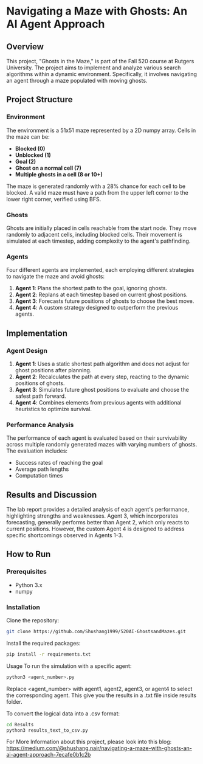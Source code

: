 # Navigating a Maze with Ghosts: An AI Agent Approach

## Overview

This project, "Ghosts in the Maze," is part of the Fall 520 course at Rutgers University. The project aims to implement and analyze various search algorithms within a dynamic environment. Specifically, it involves navigating an agent through a maze populated with moving ghosts.

## Project Structure

### Environment

The environment is a 51x51 maze represented by a 2D numpy array. Cells in the maze can be:
- **Blocked (0)**
- **Unblocked (1)**
- **Goal (2)**
- **Ghost on a normal cell (7)**
- **Multiple ghosts in a cell (8 or 10+)**

The maze is generated randomly with a 28% chance for each cell to be blocked. A valid maze must have a path from the upper left corner to the lower right corner, verified using BFS.

### Ghosts

Ghosts are initially placed in cells reachable from the start node. They move randomly to adjacent cells, including blocked cells. Their movement is simulated at each timestep, adding complexity to the agent's pathfinding.

### Agents

Four different agents are implemented, each employing different strategies to navigate the maze and avoid ghosts:

1. **Agent 1**: Plans the shortest path to the goal, ignoring ghosts.
2. **Agent 2**: Replans at each timestep based on current ghost positions.
3. **Agent 3**: Forecasts future positions of ghosts to choose the best move.
4. **Agent 4**: A custom strategy designed to outperform the previous agents.

## Implementation

### Agent Design

1. **Agent 1**: Uses a static shortest path algorithm and does not adjust for ghost positions after planning.
2. **Agent 2**: Recalculates the path at every step, reacting to the dynamic positions of ghosts.
3. **Agent 3**: Simulates future ghost positions to evaluate and choose the safest path forward.
4. **Agent 4**: Combines elements from previous agents with additional heuristics to optimize survival.

### Performance Analysis

The performance of each agent is evaluated based on their survivability across multiple randomly generated mazes with varying numbers of ghosts. The evaluation includes:
- Success rates of reaching the goal
- Average path lengths
- Computation times

## Results and Discussion

The lab report provides a detailed analysis of each agent's performance, highlighting strengths and weaknesses. Agent 3, which incorporates forecasting, generally performs better than Agent 2, which only reacts to current positions. However, the custom Agent 4 is designed to address specific shortcomings observed in Agents 1-3.

## How to Run

### Prerequisites

- Python 3.x
- numpy

### Installation

Clone the repository:

```bash
git clone https://github.com/Shushang1999/520AI-GhostsandMazes.git
```

Install the required packages:

```bash
pip install -r requirements.txt
```

Usage
To run the simulation with a specific agent:

```bash
python3 <agent_number>.py
```
Replace <agent_number> with agent1, agent2, agent3, or agent4 to select the corresponding agent.
This give you the results in a .txt file inside results folder.

To convert the logical data into a .csv format:
```bash
cd Results
python3 results_text_to_csv.py
```

For More Information about this project, please look into this blog: https://medium.com/@shushang.nair/navigating-a-maze-with-ghosts-an-ai-agent-approach-7ecafe0b1c2b
